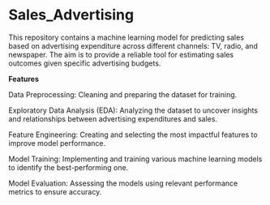 # Sales_Advertising

This repository contains a machine learning model for predicting sales based on advertising expenditure across different channels: TV, radio, and newspaper. The aim is to provide a reliable tool for estimating sales outcomes given specific advertising budgets.

**Features**

Data Preprocessing: Cleaning and preparing the dataset for training.

Exploratory Data Analysis (EDA): Analyzing the dataset to uncover insights and relationships between advertising expenditures and sales.

Feature Engineering: Creating and selecting the most impactful features to improve model performance.

Model Training: Implementing and training various machine learning models to identify the best-performing one.

Model Evaluation: Assessing the models using relevant performance metrics to ensure accuracy.
